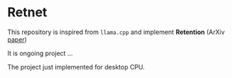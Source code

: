 # Retnet
This repository is inspired from `llama.cpp` and implement <b>Retention</b> (ArXiv [paper](https://arxiv.org/abs/2307.08621))

It is ongoing project ...

The project just implemented for desktop CPU.